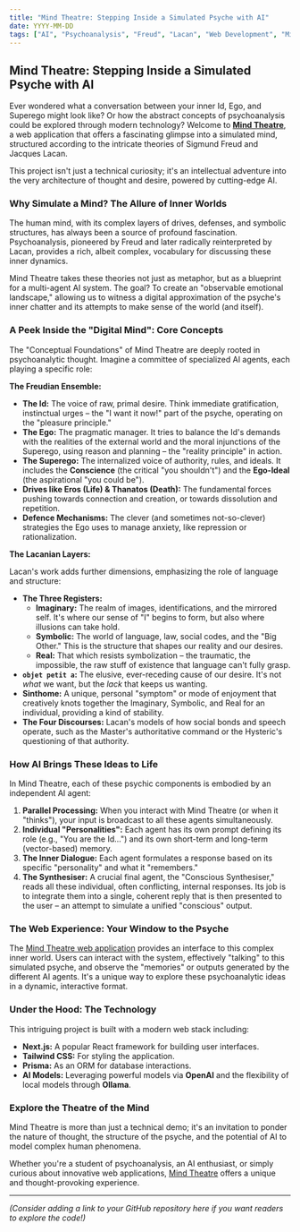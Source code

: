 ```yaml
---
title: "Mind Theatre: Stepping Inside a Simulated Psyche with AI"
date: YYYY-MM-DD
tags: ["AI", "Psychoanalysis", "Freud", "Lacan", "Web Development", "Mind Simulation"]
---
```


## Mind Theatre: Stepping Inside a Simulated Psyche with AI

Ever wondered what a conversation between your inner Id, Ego, and Superego might look like? Or how the abstract concepts of psychoanalysis could be explored through modern technology? Welcome to [**Mind Theatre**](https://mind-theatre.vercel.app/), a web application that offers a fascinating glimpse into a simulated mind, structured according to the intricate theories of Sigmund Freud and Jacques Lacan.

This project isn't just a technical curiosity; it's an intellectual adventure into the very architecture of thought and desire, powered by cutting-edge AI.

### Why Simulate a Mind? The Allure of Inner Worlds

The human mind, with its complex layers of drives, defenses, and symbolic structures, has always been a source of profound fascination. Psychoanalysis, pioneered by Freud and later radically reinterpreted by Lacan, provides a rich, albeit complex, vocabulary for discussing these inner dynamics.

Mind Theatre takes these theories not just as metaphor, but as a blueprint for a multi-agent AI system. The goal? To create an "observable emotional landscape," allowing us to witness a digital approximation of the psyche's inner chatter and its attempts to make sense of the world (and itself).

### A Peek Inside the "Digital Mind": Core Concepts

The "Conceptual Foundations" of Mind Theatre are deeply rooted in psychoanalytic thought. Imagine a committee of specialized AI agents, each playing a specific role:

**The Freudian Ensemble:**

*   **The Id:** The voice of raw, primal desire. Think immediate gratification, instinctual urges – the "I want it now!" part of the psyche, operating on the "pleasure principle."
*   **The Ego:** The pragmatic manager. It tries to balance the Id's demands with the realities of the external world and the moral injunctions of the Superego, using reason and planning – the "reality principle" in action.
*   **The Superego:** The internalized voice of authority, rules, and ideals. It includes the **Conscience** (the critical "you shouldn't") and the **Ego-Ideal** (the aspirational "you could be").
*   **Drives like Eros (Life) & Thanatos (Death):** The fundamental forces pushing towards connection and creation, or towards dissolution and repetition.
*   **Defence Mechanisms:** The clever (and sometimes not-so-clever) strategies the Ego uses to manage anxiety, like repression or rationalization.

**The Lacanian Layers:**

Lacan's work adds further dimensions, emphasizing the role of language and structure:

*   **The Three Registers:**
    *   **Imaginary:** The realm of images, identifications, and the mirrored self. It's where our sense of "I" begins to form, but also where illusions can take hold.
    *   **Symbolic:** The world of language, law, social codes, and the "Big Other." This is the structure that shapes our reality and our desires.
    *   **Real:** That which resists symbolization – the traumatic, the impossible, the raw stuff of existence that language can't fully grasp.
*   **`objet petit a`:** The elusive, ever-receding cause of our desire. It's not *what* we want, but the *lack* that keeps us wanting.
*   **Sinthome:** A unique, personal "symptom" or mode of enjoyment that creatively knots together the Imaginary, Symbolic, and Real for an individual, providing a kind of stability.
*   **The Four Discourses:** Lacan's models of how social bonds and speech operate, such as the Master's authoritative command or the Hysteric's questioning of that authority.

### How AI Brings These Ideas to Life

In Mind Theatre, each of these psychic components is embodied by an independent AI agent:

1.  **Parallel Processing:** When you interact with Mind Theatre (or when it "thinks"), your input is broadcast to all these agents simultaneously.
2.  **Individual "Personalities":** Each agent has its own prompt defining its role (e.g., "You are the Id...") and its own short-term and long-term (vector-based) memory.
3.  **The Inner Dialogue:** Each agent formulates a response based on its specific "personality" and what it "remembers."
4.  **The Synthesiser:** A crucial final agent, the "Conscious Synthesiser," reads all these individual, often conflicting, internal responses. Its job is to integrate them into a single, coherent reply that is then presented to the user – an attempt to simulate a unified "conscious" output.

### The Web Experience: Your Window to the Psyche

The [Mind Theatre web application](https://mind-theatre.vercel.app/) provides an interface to this complex inner world. Users can interact with the system, effectively "talking" to this simulated psyche, and observe the "memories" or outputs generated by the different AI agents. It's a unique way to explore these psychoanalytic ideas in a dynamic, interactive format.

### Under the Hood: The Technology

This intriguing project is built with a modern web stack including:

*   **Next.js:** A popular React framework for building user interfaces.
*   **Tailwind CSS:** For styling the application.
*   **Prisma:** As an ORM for database interactions.
*   **AI Models:** Leveraging powerful models via **OpenAI** and the flexibility of local models through **Ollama**.

### Explore the Theatre of the Mind

Mind Theatre is more than just a technical demo; it's an invitation to ponder the nature of thought, the structure of the psyche, and the potential of AI to model complex human phenomena.

Whether you're a student of psychoanalysis, an AI enthusiast, or simply curious about innovative web applications, [Mind Theatre](https://mind-theatre.vercel.app/) offers a unique and thought-provoking experience.

---
*(Consider adding a link to your GitHub repository here if you want readers to explore the code!)* 